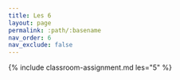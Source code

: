 ```yaml
---
title: Les 6
layout: page
permalink: :path/:basename
nav_order: 6
nav_exclude: false
---
```


{% include classroom-assignment.md les="5" %}





